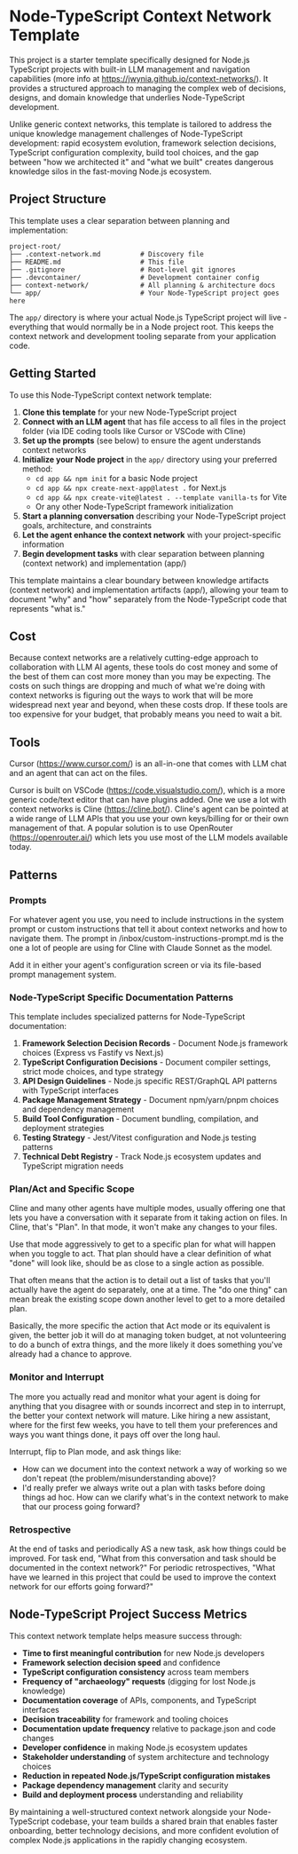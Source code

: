 # Node-TypeScript Context Network Template
This project is a starter template specifically designed for Node.js TypeScript projects with built-in LLM management and navigation capabilities (more info at https://jwynia.github.io/context-networks/). It provides a structured approach to managing the complex web of decisions, designs, and domain knowledge that underlies Node-TypeScript development.

Unlike generic context networks, this template is tailored to address the unique knowledge management challenges of Node-TypeScript development: rapid ecosystem evolution, framework selection decisions, TypeScript configuration complexity, build tool choices, and the gap between "how we architected it" and "what we built" creates dangerous knowledge silos in the fast-moving Node.js ecosystem.

## Project Structure

This template uses a clear separation between planning and implementation:

```
project-root/
├── .context-network.md          # Discovery file
├── README.md                    # This file
├── .gitignore                   # Root-level git ignores
├── .devcontainer/               # Development container config
├── context-network/             # All planning & architecture docs
└── app/                         # Your Node-TypeScript project goes here
```

The `app/` directory is where your actual Node.js TypeScript project will live - everything that would normally be in a Node project root. This keeps the context network and development tooling separate from your application code.

## Getting Started

To use this Node-TypeScript context network template:

1. **Clone this template** for your new Node-TypeScript project
2. **Connect with an LLM agent** that has file access to all files in the project folder (via IDE coding tools like Cursor or VSCode with Cline)
3. **Set up the prompts** (see below) to ensure the agent understands context networks
4. **Initialize your Node project** in the `app/` directory using your preferred method:
   - `cd app && npm init` for a basic Node project
   - `cd app && npx create-next-app@latest .` for Next.js
   - `cd app && npx create-vite@latest . --template vanilla-ts` for Vite
   - Or any other Node-TypeScript framework initialization
5. **Start a planning conversation** describing your Node-TypeScript project goals, architecture, and constraints
6. **Let the agent enhance the context network** with your project-specific information
7. **Begin development tasks** with clear separation between planning (context network) and implementation (app/)

This template maintains a clear boundary between knowledge artifacts (context network) and implementation artifacts (app/), allowing your team to document "why" and "how" separately from the Node-TypeScript code that represents "what is."

## Cost
Because context networks are a relatively cutting-edge approach to collaboration with LLM AI agents, these tools do cost money and some of the best of them can cost more money than you may be expecting. The costs on such things are dropping and much of what we're doing with context networks is figuring out the ways to work that will be more widespread next year and beyond, when these costs drop. If these tools are too expensive for your budget, that probably means you need to wait a bit.

## Tools
Cursor (https://www.cursor.com/) is an all-in-one that comes with LLM chat and an agent that can act on the files.

Cursor is built on VSCode (https://code.visualstudio.com/), which is a more generic code/text editor that can have plugins added. One we use a lot with context networks is Cline (https://cline.bot/). Cline's agent can be pointed at a wide range of LLM APIs that you use your own keys/billing for or their own management of that. A popular solution is to use OpenRouter (https://openrouter.ai/) which lets you use most of the LLM models available today.

## Patterns
### Prompts
For whatever agent you use, you need to include instructions in the system prompt or custom instructions that tell it about context networks and how to navigate them. The prompt in /inbox/custom-instructions-prompt.md is the one a lot of people are using for Cline with Claude Sonnet as the model.

Add it in either your agent's configuration screen or via its file-based prompt management system.

### Node-TypeScript Specific Documentation Patterns
This template includes specialized patterns for Node-TypeScript documentation:

1. **Framework Selection Decision Records** - Document Node.js framework choices (Express vs Fastify vs Next.js)
2. **TypeScript Configuration Decisions** - Document compiler settings, strict mode choices, and type strategy
3. **API Design Guidelines** - Node.js specific REST/GraphQL API patterns with TypeScript interfaces
4. **Package Management Strategy** - Document npm/yarn/pnpm choices and dependency management
5. **Build Tool Configuration** - Document bundling, compilation, and deployment strategies
6. **Testing Strategy** - Jest/Vitest configuration and Node.js testing patterns
7. **Technical Debt Registry** - Track Node.js ecosystem updates and TypeScript migration needs

### Plan/Act and Specific Scope
Cline and many other agents have multiple modes, usually offering one that lets you have a conversation with it separate from it taking action on files. In Cline, that's "Plan". In that mode, it won't make any changes to your files.

Use that mode aggressively to get to a specific plan for what will happen when you toggle to act. That plan should have a clear definition of what "done" will look like, should be as close to a single action as possible.

That often means that the action is to detail out a list of tasks that you'll actually have the agent do separately, one at a time. The "do one thing" can mean break the existing scope down another level to get to a more detailed plan. 

Basically, the more specific the action that Act mode or its equivalent is given, the better job it will do at managing token budget, at not volunteering to do a bunch of extra things,  and the more likely it does something you've already had a chance to approve.

### Monitor and Interrupt
The more you actually read and monitor what your agent is doing for anything that you disagree with or sounds incorrect and step in to interrupt, the better your context network will mature. Like hiring a new assistant, where for the first few weeks, you have to tell them your preferences and ways you want things done, it pays off over the long haul.

Interrupt, flip to Plan mode, and ask things like:

* How can we document into the context network a way of working so we don't repeat (the problem/misunderstanding above)?
* I'd really prefer we always write out a plan with tasks before doing things ad hoc. How can we clarify what's in the context network to make that our process going forward?


### Retrospective
At the end of tasks and periodically AS a new task, ask how things could be improved. For task end, "What from this conversation and task should be documented in the context network?" For periodic retrospectives, "What have we learned in this project that could be used to improve the context network for our efforts going forward?"

## Node-TypeScript Project Success Metrics

This context network template helps measure success through:

- **Time to first meaningful contribution** for new Node.js developers
- **Framework selection decision speed** and confidence
- **TypeScript configuration consistency** across team members
- **Frequency of "archaeology" requests** (digging for lost Node.js knowledge)
- **Documentation coverage** of APIs, components, and TypeScript interfaces
- **Decision traceability** for framework and tooling choices
- **Documentation update frequency** relative to package.json and code changes
- **Developer confidence** in making Node.js ecosystem updates
- **Stakeholder understanding** of system architecture and technology choices
- **Reduction in repeated Node.js/TypeScript configuration mistakes**
- **Package dependency management** clarity and security
- **Build and deployment process** understanding and reliability

By maintaining a well-structured context network alongside your Node-TypeScript codebase, your team builds a shared brain that enables faster onboarding, better technology decisions, and more confident evolution of complex Node.js applications in the rapidly changing ecosystem.

